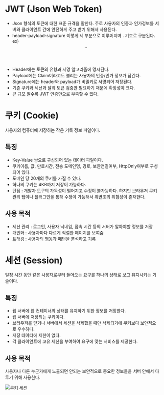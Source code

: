 # JWT (Json Web Token)
- Json 형식의 토큰에 대한 표준 규격을 말한다. 주로 사용자의 인증과 인가정보를 서버와 클라이언트 간에 안전하게 주고 받기 위해서 사용된다.
- header-payload-signature 이렇게 세 부분으로 이루어지며 . 기호로 구분된다. ex) <header>.<payload>.<signature>
- Header에는 토큰의 유형과 서명 알고리즘에 명시된다.
- Payload에는 Claim이라고도 불리는 사용자의 인증/인가 정보가 담긴다.
- Signature에는 header와 payload가 비밀키로 서명되어 저장된다.
- 기존 쿠키와 세션과 달리 토큰 검증만 필요하기 때문에 확장성이 크다.
- 큰 규모 일수록 JWT 인증만으로 부족할 수 있다.

# 쿠키 (Cookie)
사용자의 컴퓨터에 저장하는 작은 기록 정보 파일이다.
## 특징
- Key-Value 쌍으로 구성되어 있는 데이터 파일이다.
- 쿠키이름, 값, 만료시간, 전송 도메인명, 경로, 보안연결여부, HttpOnly여부로 구성되어 있다.
- 도메인 당 20개의 쿠키를 가질 수 있다.
- 하나의 쿠키는 4KB까지 저장이 가능하다.
- 단점 : 개발자 도구의 가독성이 떨어지고 수정이 불가능하다. 하지만 브라우저 쿠키 관리 탭이나 플러그인을 통해 수정이 가능해서 위변조의 위험성이 존재한다.

## 사용 목적
- 세션 관리 : 로그인, 사용자 닉네임, 접속 시간 등의 서버가 알아야할 정보를 저장
- 개인화 : 사용자마다 다르게 적절한 페이지를 보여줌
- 트래킹 : 사용자의 행동과 패턴을 분석하고 기록

# 세션 (Session)
일정 시간 동안 같은 사용자로부터 들어오는 요구를 하나의 상태로 보고 유지시키는 기술이다.
## 특징
- 웹 서버에 웹 컨테이너의 상태를 유지하기 위한 정보를 저장한다.
- 웹 서버에 저장되는 쿠키이다.
- 브라우저를 닫거나 서버에서 세션을 삭제했을 때만 삭제되기에 쿠키보다 보안적으로 우수하다.
- 저장 데이터에 제한이 없다.
- 각 클라이언트에 고유 세션을 부여하여 요구에 맞는 서비스를 제공한다.

## 사용 목적
사용자나 다른 누군가에게 노출되면 안되는 보안적으로 중요한 정보들을 서버 안에서 다루기 위해 사용한다.

![쿠키 세션](https://github.com/jkhwang150/CS-info/assets/75780140/3efd85f1-0ed0-4b51-9abd-b98e75c97795)
